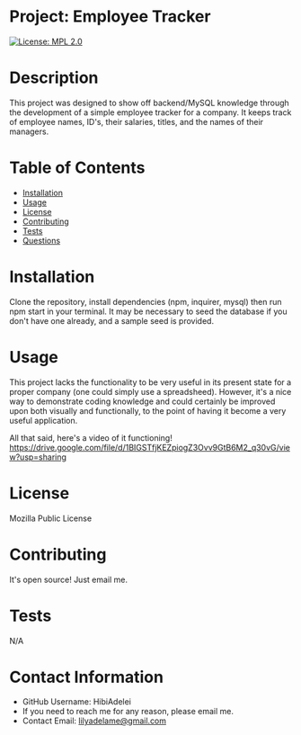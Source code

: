 # Project: Employee Tracker
  
   [![License: MPL 2.0](https://img.shields.io/badge/License-MPL%202.0-brightgreen.svg)](https://opensource.org/licenses/MPL-2.0)
  # Description
   This project was designed to show off backend/MySQL knowledge through the development of a simple employee tracker for a company. It keeps track of employee names, ID's, their salaries, titles, and the names of their managers. 

  # Table of Contents 
   * [Installation](#-Installation)
   * [Usage](#-Usage)
   * [License](#-License)
   * [Contributing](#-Contributing)
   * [Tests](#-Tests)
   * [Questions](#-Contact-Information)
    
  # Installation
   Clone the repository, install dependencies (npm, inquirer, mysql) then run npm start in your terminal. It may be necessary to seed the database if you don't have one already, and a sample seed is provided. 

  # Usage
   This project lacks the functionality to be very useful in its present state for a proper company (one could simply use a spreadsheed). However, it's a nice way to demonstrate coding knowledge and could certainly be improved upon both visually and functionally, to the point of having it become a very useful application. 

  All that said, here's a video of it functioning! https://drive.google.com/file/d/1BIGSTfjKEZpiogZ3Ovv9GtB6M2_q30vG/view?usp=sharing

  # License 
   Mozilla Public License

  # Contributing 
  It's open source! Just email me.

  # Tests
  N/A

  # Contact Information 
  * GitHub Username: HibiAdelei
  * If you need to reach me for any reason, please email me.
  * Contact Email: lilyadelame@gmail.com
